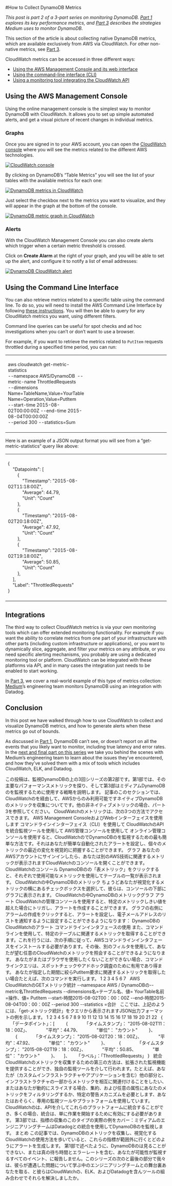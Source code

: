 #How to Collect DynamoDB Metrics

*This post is part 2 of a 3-part series on monitoring DynamoDB. [Part 1](https://www.datadoghq.com/blog/top-dynamodb-performance-metrics) explores its key performance metrics, and [Part 3](https://www.datadoghq.com/blog/how-medium-monitors-dynamodb-performance) describes the strategies Medium uses to monitor DynamoDB.*

This section of the article is about collecting native DynamoDB metrics, which are available exclusively from AWS via CloudWatch. For other non-native metrics, see [Part 3](https://www.datadoghq.com/blog/how-medium-monitors-dynamodb-performance).

CloudWatch metrics can be accessed in three different ways:

-   [Using the AWS Management Console and its web interface](#console)
-   [Using the command-line interface (CLI)](#cli)
-   [Using a monitoring tool integrating the CloudWatch API](#integrations)

## Using the AWS Management Console

Using the online management console is the simplest way to monitor DynamoDB with CloudWatch. It allows you to set up simple automated alerts, and get a visual picture of recent changes in individual metrics.

### Graphs

Once you are signed in to your AWS account, you can open the [CloudWatch console](https://console.aws.amazon.com/cloudwatch/home) where you will see the metrics related to the different AWS technologies.

[![CloudWatch console](https://d33tyra1llx9zy.cloudfront.net/blog/images/2015-09-dynamodb/2-01b.png)](https://d33tyra1llx9zy.cloudfront.net/blog/images/2015-09-dynamodb/2-01b.png)

By clicking on DynamoDB’s “Table Metrics” you will see the list of your tables with the available metrics for each one:

[![DynamoDB metrics in CloudWatch](https://d33tyra1llx9zy.cloudfront.net/blog/images/2015-09-dynamodb/2-02b.png)](https://d33tyra1llx9zy.cloudfront.net/blog/images/2015-09-dynamodb/2-02b.png)

Just select the checkbox next to the metrics you want to visualize, and they will appear in the graph at the bottom of the console.

[![DynamoDB metric graph in CloudWatch](https://d33tyra1llx9zy.cloudfront.net/blog/images/2015-09-dynamodb/2-03b.png)](https://d33tyra1llx9zy.cloudfront.net/blog/images/2015-09-dynamodb/2-03b.png)

### Alerts

With the CloudWatch Management Console you can also create alerts which trigger when a certain metric threshold is crossed.

Click on **Create Alarm** at the right of your graph, and you will be able to set up the alert, and configure it to notify a list of email addresses:

[![DynamoDB CloudWatch alert](https://d33tyra1llx9zy.cloudfront.net/blog/images/2015-09-dynamodb/2-04b.png)](https://d33tyra1llx9zy.cloudfront.net/blog/images/2015-09-dynamodb/2-04b.png)

## Using the Command Line Interface

You can also retrieve metrics related to a specific table using the command line. To do so, you will need to install the AWS Command Line Interface by following [these instructions](http://docs.aws.amazon.com/cli/latest/userguide/cli-chap-welcome.html). You will then be able to query for any CloudWatch metrics you want, using different filters.

Command line queries can be useful for spot checks and ad hoc investigations when you can’t or don’t want to use a browser.

For example, if you want to retrieve the metrics related to `PutItem` requests throttled during a specified time period, you can run:

<table>
<colgroup>
<col width="50%" />
<col width="50%" />
</colgroup>
<tbody>
<tr class="odd">
<td align="left"><div class="crayon-pre" style="font-size: 14px !important; line-height: 18px !important; -moz-tab-size:4; -o-tab-size:4; -webkit-tab-size:4; tab-size:4;">
<div id="crayon-55fc5b58d1fde637588618-1" class="crayon-line">
 
</div>
<div id="crayon-55fc5b58d1fde637588618-2" class="crayon-line">
aws cloudwatch get-metric-statistics
</div>
<div id="crayon-55fc5b58d1fde637588618-3" class="crayon-line">
--namespace AWS/DynamoDB  --metric-name ThrottledRequests
</div>
<div id="crayon-55fc5b58d1fde637588618-4" class="crayon-line">
--dimensions Name=TableName,Value=YourTable Name=Operation,Value=PutItem
</div>
<div id="crayon-55fc5b58d1fde637588618-5" class="crayon-line">
--start-time 2015-08-02T00:00:00Z --end-time 2015-08-04T00:00:00Z
</div>
<div id="crayon-55fc5b58d1fde637588618-6" class="crayon-line">
--period 300 --statistics=Sum
</div>
<div id="crayon-55fc5b58d1fde637588618-7" class="crayon-line">
 
</div>
</div></td>
</tr>
</tbody>
</table>

Here is an example of a JSON output format you will see from a “get-metric-statistics“ query like above:

<table>
<colgroup>
<col width="50%" />
<col width="50%" />
</colgroup>
<tbody>
<tr class="odd">
<td align="left"><div class="crayon-pre" style="font-size: 14px !important; line-height: 18px !important; -moz-tab-size:4; -o-tab-size:4; -webkit-tab-size:4; tab-size:4;">
<div id="crayon-55fc5b58d1fed521769294-1" class="crayon-line">
 
</div>
<div id="crayon-55fc5b58d1fed521769294-2" class="crayon-line">
{
</div>
<div id="crayon-55fc5b58d1fed521769294-3" class="crayon-line">
    &quot;Datapoints&quot;: [
</div>
<div id="crayon-55fc5b58d1fed521769294-4" class="crayon-line">
        {
</div>
<div id="crayon-55fc5b58d1fed521769294-5" class="crayon-line">
            &quot;Timestamp&quot;: &quot;2015-08-02T11:18:00Z&quot;,
</div>
<div id="crayon-55fc5b58d1fed521769294-6" class="crayon-line">
            &quot;Average&quot;: 44.79,
</div>
<div id="crayon-55fc5b58d1fed521769294-7" class="crayon-line">
            &quot;Unit&quot;: &quot;Count&quot;
</div>
<div id="crayon-55fc5b58d1fed521769294-8" class="crayon-line">
        },
</div>
<div id="crayon-55fc5b58d1fed521769294-9" class="crayon-line">
        {
</div>
<div id="crayon-55fc5b58d1fed521769294-10" class="crayon-line">
            &quot;Timestamp&quot;: &quot;2015-08-02T20:18:00Z&quot;,
</div>
<div id="crayon-55fc5b58d1fed521769294-11" class="crayon-line">
            &quot;Average&quot;: 47.92,
</div>
<div id="crayon-55fc5b58d1fed521769294-12" class="crayon-line">
            &quot;Unit&quot;: &quot;Count&quot;
</div>
<div id="crayon-55fc5b58d1fed521769294-13" class="crayon-line">
        },
</div>
<div id="crayon-55fc5b58d1fed521769294-14" class="crayon-line">
        {
</div>
<div id="crayon-55fc5b58d1fed521769294-15" class="crayon-line">
            &quot;Timestamp&quot;: &quot;2015-08-02T19:18:00Z&quot;,
</div>
<div id="crayon-55fc5b58d1fed521769294-16" class="crayon-line">
            &quot;Average&quot;: 50.85,
</div>
<div id="crayon-55fc5b58d1fed521769294-17" class="crayon-line">
            &quot;Unit&quot;: &quot;Count&quot;
</div>
<div id="crayon-55fc5b58d1fed521769294-18" class="crayon-line">
        },
</div>
<div id="crayon-55fc5b58d1fed521769294-19" class="crayon-line">
    ],
</div>
<div id="crayon-55fc5b58d1fed521769294-20" class="crayon-line">
    &quot;Label&quot;: &quot;ThrottledRequests&quot;
</div>
<div id="crayon-55fc5b58d1fed521769294-21" class="crayon-line">
}
</div>
<div id="crayon-55fc5b58d1fed521769294-22" class="crayon-line">
 
</div>
</div></td>
</tr>
</tbody>
</table>

## Integrations

The third way to collect CloudWatch metrics is via your own monitoring tools which can offer extended monitoring functionality. For example if you want the ability to correlate metrics from one part of your infrastructure with other parts (including custom infrastructure or applications), or you want to dynamically slice, aggregate, and filter your metrics on any attribute, or you need specific alerting mechanisms, you probably are using a dedicated monitoring tool or platform. CloudWatch can be integrated with these platforms via API, and in many cases the integration just needs to be enabled to start working.

In [Part 3](https://www.datadoghq.com/blog/how-medium-monitors-dynamodb-performance), we cover a real-world example of this type of metrics collection: [Medium](https://medium.com/)’s engineering team monitors DynamoDB using an integration with Datadog.

## Conclusion

In this post we have walked through how to use CloudWatch to collect and visualize DynamoDB metrics, and how to generate alerts when these metrics go out of bounds.

As discussed in [Part 1](https://www.datadoghq.com/blog/top-dynamodb-performance-metrics), DynamoDB can’t see, or doesn’t report on all the events that you likely want to monitor, including true latency and error rates. In the [next and final part on this series](https://www.datadoghq.com/blog/how-medium-monitors-dynamodb-performance) we take you behind the scenes with Medium’s engineering team to learn about the issues they’ve encountered, and how they’ve solved them with a mix of tools which includes CloudWatch, ELK, and Datadog.





この投稿は、監視DynamoDBの上の3回シリーズの第2部です。第1部では、その主要なパフォーマンスメトリックを探り、そして第3部はミディアムDynamoDBのを監視するために使用する戦略を説明します。
記事のこのセクションでは、CloudWatchのを経由して、AWSからのみ利用可能ですネイティブDynamoDBのメトリックを収集についてです。他の非ネイティブメトリックの場合、パート3を参照してください。
CloudWatchのメトリックは、次の3つの方法でアクセスできます。
AWS Management ConsoleおよびWebインターフェイスを使用します
コマンドラインインターフェイス（CLI）を使用して
CloudWatchのAPIを統合監視ツールを使用して
AWS管理コンソールを使用して
オンライン管理コンソールを使用すると、CloudWatchのでDynamoDBのを監視するための最も簡単な方法です。それはあなたが簡単な自動化されたアラートを設定し、個々のメトリックの最近の変化を視覚的に把握することができます。
グラフ
あなたのAWSアカウントにサインインしたら、あなたは別のAWS技術に関連するメトリックが表示されますCloudWatchのコンソールを開くことができます。
CloudWatchのコンソール
DynamoDBのの「表メトリック」をクリックすると、それぞれで使用可能なメトリックを使用してテーブルの一覧が表示されます。
CloudWatchの中DynamoDBのメトリック
ちょうどあなたが視覚化するメトリックの横にあるチェックボックスを選択して、彼らは、コンソールの下部にグラフに表示されます。
CloudWatchの中DynamoDBのメトリックグラフ
アラート
CloudWatchの管理コンソールを使用すると、特定のメトリックしきい値を超えた場合にトリガし、アラートを作成することができます。
グラフの右側にアラームの作成をクリックすると、アラートを設定し、電子メールアドレスのリストを通知するように設定することができるようになります：
DynamoDBのCloudWatchのアラート
コマンドラインインタフェースの使用
また、コマンドラインを使用して、特定のテーブルに関連するメトリックを取得することができます。これを行うには、次の手順に従って、AWSコマンドラインインタフェースをインストールする必要があります。その後、別のフィルタを使用して、あなたが望む任意のCloudWatchのメトリックを照会することができるようになります。
あなたがまたはブラウザを使用したくないことができない場合、コマンドラインクエリは、スポットチェックやアドホック調査のために有用であり得ます。
あなたが指定した期間に絞らPutItem要求に関連するメトリックを取得したい場合たとえば、次のコマンドを実行します。
1
2
3
4
5
6
7
 
AWS CloudWatchのGETメトリック統計
--namespace AWS / DynamoDBの--metric名ThrottledRequests
--dimensions名=テーブル名、値= YourTable名前=操作、値= Put​​Item
--start-時間2015-08-02T00：00：00Z --end-時間2015-08-04T00：00：00Z
--period 300 --statistics =合計
 
ここでは、上記のようには、「get-メトリック統計」をクエリから表示されますJSON出力フォーマットの例を示します。
1
2
3
4
5
6
7
8
9
10
11
12
13
14
15
16
17
18
19
20
21
22
 
{
    「データポイント」：[
        {
            「タイムスタンプ」： "2015-08-02T11：18：00Z」、
            "平均"：44.79、
            "単位"： "カウント"
        }、
        {
            「タイムスタンプ」： "2015-08-02T20：18：00Z」、
            "平均"：47.92、
            "単位"： "カウント"
        }、
        {
            「タイムスタンプ」： "2015-08-02T19：18：00Z」、
            "平均"：50.85、
            "単位"： "カウント"
        }、
    ]、
    「ラベル」：「ThrottledRequests」
}
 
統合
CloudWatchのメトリックを収集するための第三の方法は、拡張された監視機能を提供することができ、独自の監視ツールを介して行われます。たとえば、あなたが（カスタムインフラストラクチャやアプリケーションを含む）他の部分と、インフラストラクチャの一部からメトリックを相互に関連付けることをしたい、またはあなたが動的にスライスする場合、集約、および任意の属性にあなたのメトリックをフィルタリングするか、特定の警告メカニズムを必要とします、あなたはおそらく、専用の監視ツールやプラットフォームを使用しています。 CloudWatchのは、APIを介してこれらのプラットフォームに統合することができ、多くの場合、統合は、単に作業を開始するために有効にする必要があります。
第3部では、指標の収集のこのタイプの実際の例をカバー：ミディアムのエンジニアリングチームはDatadogとの統合を使用してDynamoDBのを監視します。
まとめ
この記事では、DynamoDBのメトリックを収集し、視覚化するCloudWatchの使用方法を歩いていると、これらの指標が範囲外に行くとどのようにアラートを生成します。
第1部で述べたように、DynamoDBのは見ることができない、または真の待ち時間とエラーレートを含む、あなたが可能性が監視するすべてのイベント、に報告しません。このシリーズの次のと最後の部分で我々は、彼らが遭遇した問題について学ぶ中のエンジニアリングチームとの舞台裏あなたを取る、と彼らはCloudWatchの、ELK、およびDatadogを含んツールの組み合わせでそれらを解決しましたか。
